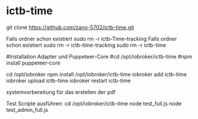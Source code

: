 # ictb-time

git clone https://github.com/zano-5702/ictb-time.git

Falls ordner schon existiert sudo rm -r ictb-Time-tracking Falls ordner schon existiert sudo rm -r ictb-time-tracking
sudo rm -r ictb-time

#Installation Adapter und Puppeteer-Core #cd /opt/iobroker/ictb-time #npm install puppeteer-core

cd /opt/iobroker 
npm install /opt/iobroker/ictb-time 
iobroker add ictb-time
iobroker upload ictb-time
iobroker restart ictb-time

systemvorbereitung für das erstellen der pdf


Test Scripte ausführen: 
cd /opt/iobroker/ictb-time
node test_full.js
node test_admin_full.js 
